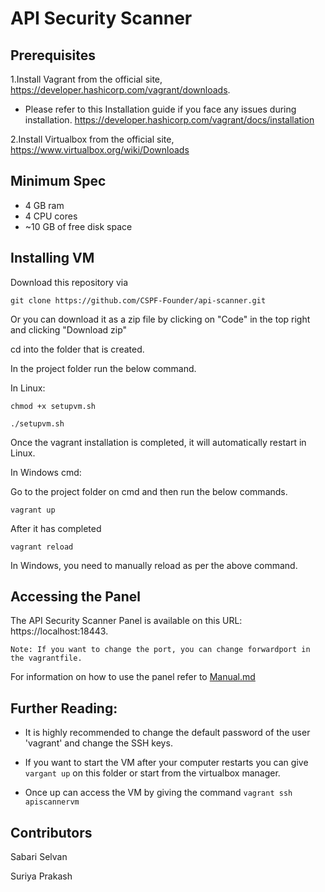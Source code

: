 # API Security Scanner

## Prerequisites

1.Install Vagrant from the official site, https://developer.hashicorp.com/vagrant/downloads. 

- Please refer to this Installation guide if you face any issues during installation. https://developer.hashicorp.com/vagrant/docs/installation

2.Install Virtualbox from the official site, https://www.virtualbox.org/wiki/Downloads

## Minimum Spec

- 4 GB ram
- 4 CPU cores
- ~10 GB of free disk space

## Installing VM

Download this repository via 

`git clone https://github.com/CSPF-Founder/api-scanner.git`

Or you can download it as a zip file by clicking on "Code" in the top right and clicking "Download zip"

cd into the folder that is created.

In the project folder run the below command.

In Linux:

```
chmod +x setupvm.sh

./setupvm.sh
```

Once the vagrant installation is completed, it will automatically restart in Linux. 

In Windows cmd:

Go to the project folder on cmd and then run the below commands.


```
vagrant up
```

After it has completed

```
vagrant reload
```

In Windows, you need to manually reload as per the above command.


## Accessing the Panel

The API Security Scanner Panel is available on this URL: https://localhost:18443. 

```
Note: If you want to change the port, you can change forwardport in the vagrantfile.
```

For information on how to use the panel refer to [Manual.md](Manual.md)

## Further Reading:


- It is highly recommended to change the default password of the user 'vagrant' and change the SSH keys. 

- If you want to start the VM after your computer restarts you can give `vargant up` on this folder or start from the virtualbox manager. 

- Once up can access the VM by giving the command `vagrant ssh apiscannervm`

## Contributors

Sabari Selvan

Suriya Prakash
